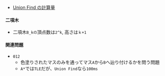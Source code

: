 - [Union Find の計算量](https://37zigen.com/union-find-complexity-1/)
#### 二項木
- 二項木`B_kの`頂点数は`2^k`, 高さは`ｋ+1`
#### 関連問題
- `012`
  - 色塗りされたマスのみを通ってマス`A`から`B`へ辿り付けるかを問う問題
  - `A*`では`TLE`だが、`Union Find`なら`100ms`